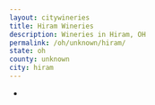 ```yaml
---
layout: citywineries
title: Hiram Wineries
description: Wineries in Hiram, OH
permalink: /oh/unknown/hiram/
state: oh
county: unknown
city: hiram
---
```

-
